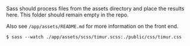 Sass should process files from the assets directory and place the results here. This folder should remain empty in the repo.

Also see `/app/assets/README.md` for more information on the front end.

`$ sass --watch ./app/assets/scss/timur.scss:./public/css/timur.css`
